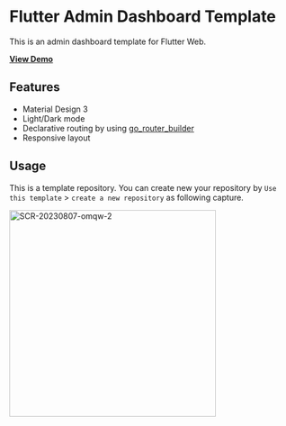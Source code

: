 # Flutter Admin Dashboard Template

This is an admin dashboard template for Flutter Web.

**[View Demo](https://flutter-admin-dashboard-d5aeb.web.app/)**

## Features

- Material Design 3
- Light/Dark mode
- Declarative routing by using [go_router_builder](https://pub.dev/packages/go_router_builder)
- Responsive layout

## Usage

This is a template repository. You can create new your repository by `Use this template` > `create a new repository` as following capture.

<img width="367" alt="SCR-20230807-omqw-2" src="https://github.com/htsuruo/go-router-playground/assets/12729025/85031cfe-ca2a-417a-b01b-f803f86b5599">
